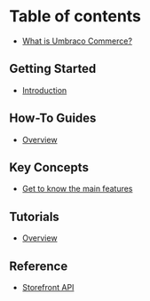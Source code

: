 # Table of contents

* [What is Umbraco Commerce?](README.md)
<!---* [Commerce Packages](https://docs.umbraco.com/umbraco-commerce-packages)
* [Commerce Payment Providers](https://docs.umbraco.com/umbraco-commerce-payment-providers)
* [Release Notes](release-notes.md)
--->
## Getting Started

* [Introduction](getting-started/introduction.md)
<!---* [Installation](getting-started/installation/README.md)
* [Upgrading](getting-started/upgrading/README.md)
  * [Version Specific Upgrade Notes](getting-started/upgrading/version-specific-upgrades.md)
* [Umbraco Configuration](getting-started/umbraco-configuration.md)
* [User Interface](getting-started/user-interface.md)
* [Licensing](getting-started/licensing-model.md)--->

## How-To Guides

* [Overview](how-to-guides/overview.md)
<!--* [Migrate from Vendr to Umbraco Commerce](how-to-guides/migrate-from-vendr-to-umbraco-commerce/README.md)
  * [Migrate Umbraco Commerce Checkout](how-to-guides/migrate-from-vendr-to-umbraco-commerce/migrate-umbraco-commerce-checkout.md)
  * [Migrate custom Payment Providers](how-to-guides/migrate-from-vendr-to-umbraco-commerce/migrate-custom-payment-providers.md)
* [Configure SQLite support](how-to-guides/configure-sqlite-support.md)
* [Limit Order Line Quantity](how-to-guides/limit-orderline-quantity.md)
* [Use an Alternative Database for Umbraco Commerce Tables](how-to-guides/use-an-alternative-database-for-umbraco-commerce-tables.md)--->

## Key Concepts

* [Get to know the main features](key-concepts/overview.md)
<!--
* [Base Currency](key-concepts/base-currency.md)
* [Bulk Actions](key-concepts/bulk-actions.md)
* [Calculators](key-concepts/calculators.md)
* [Dependency Injection](key-concepts/dependency-injection.md)
* [Discount Rules / Rewards](key-concepts/discount-rules-and-rewards.md)
* [Events](key-concepts/events.md)
* [Fluent API](key-concepts/fluent-api.md)
* [Order Calculation State](key-concepts/order-calculation-state.md)
* [Payment Forms](key-concepts/payment-forms.md)
* [Payment Providers](key-concepts/payment-providers.md)
* [Pipelines](key-concepts/pipelines.md)
* [Price/Amount Adjustments](key-concepts/price-amount-adjustments.md)
* [Price Freezing](key-concepts/price-freezing.md)
* [Product Adapters](key-concepts/product-adapters.md)
* [Product Bundles](key-concepts/product-bundles.md)
* [Product Variants](key-concepts/product-variants/README.md)
  * [Complex Variants](key-concepts/product-variants/complex-variants.md)
* [Properties](key-concepts/properties.md)
* [ReadOnly and Writable Entities](key-concepts/readonly-and-writable-entities.md)
* [Search Specifications](key-concepts/search-specifications.md)
* [Settings Objects](key-concepts/settings-objects.md)
* [Tax Sources](key-concepts/tax-sources.md)
* [UI Config Files](key-concepts/ui-config-files.md)
* [Umbraco Properties](key-concepts/umbraco-properties.md)
* [Unit of Work](key-concepts/unit-of-work.md)
* [Umbraco Commerce Builder](key-concepts/umbraco-commerce-builder.md)
* -->

## Tutorials

* [Overview](tutorials/overview.md)

## Reference

* [Storefront API](reference/storefront-api/README.md)
 <!--
  * [Endpoints](reference/storefront-api/endpoints/README.md)
    * [Order](reference/storefront-api/endpoints/order.md)
    * [Checkout](reference/storefront-api/endpoints/checkout.md)
    * [Product](reference/storefront-api/endpoints/product.md)
    * [Customer](reference/storefront-api/endpoints/customer.md)
    * [Store](reference/storefront-api/endpoints/store.md)
    * [Currency](reference/storefront-api/endpoints/currency.md)
    * [Country](reference/storefront-api/endpoints/country.md)
    * [Payment method](reference/storefront-api/endpoints/payment-method.md)
    * [Shipping method](reference/storefront-api/endpoints/shipping-method.md)
    * [Content](reference/storefront-api/endpoints/content.md)
* [Go behind the scenes](reference/go-behind-the-scenes.md)
* -->